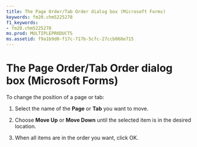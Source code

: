 ```yaml
---
title: The Page Order/Tab Order dialog box (Microsoft Forms)
keywords: fm20.chm5225278
f1_keywords:
- fm20.chm5225278
ms.prod: MULTIPLEPRODUCTS
ms.assetid: f9a1b9d0-f17c-717b-5cfc-27ccb068e715
---
```



# The Page Order/Tab Order dialog box (Microsoft Forms)

To change the position of a page or tab:



1. Select the name of the  **Page** or **Tab** you want to move.
    
2. Choose  **Move Up** or **Move Down** until the selected item is in the desired location.
    
3. When all items are in the order you want, click OK.
    


